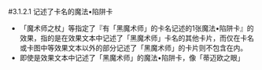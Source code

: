 #3.1.2.1        记述了卡名的魔法•陷阱卡
* 「魔术师之杖」等指定了『有「黑魔术师」的卡名记述的1张魔法•陷阱卡』的效果，指的是在效果文本中记述了「黑魔术师」卡名的其他卡片，而仅在卡名或卡图中等效果文本以外的部分记述了「黑魔术师」的卡片则不包含在内。
* 即使是效果文本中记述了「黑魔术师」的魔法•陷阱卡，像「蒂迈欧之眼」